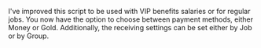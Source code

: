 I've improved this script to be used with VIP benefits salaries or for regular jobs. You now have the option to choose between payment methods, either Money or Gold. Additionally, the receiving settings can be set either by Job or by Group.